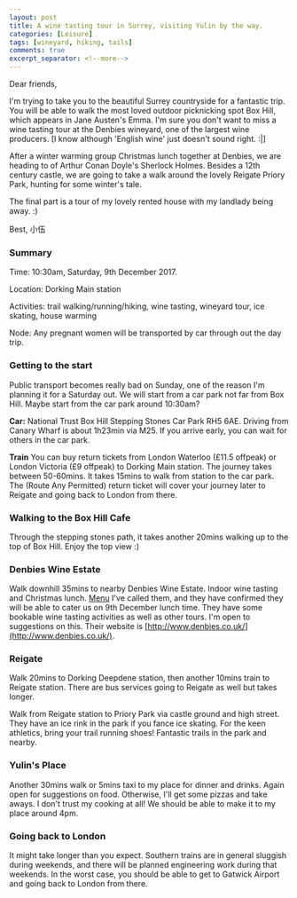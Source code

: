 ```yaml
---
layout: post
title: A wine tasting tour in Surrey, visiting Yulin by the way.
categories: [Leisure]
tags: [wineyard, hiking, tails]
comments: true
excerpt_separator: <!--more-->
---
```


Dear friends, 

I'm trying to take you to the beautiful Surrey countryside for a fantastic trip. You will be able to walk the most loved outdoor picknicking spot Box Hill, which appears in Jane Austen's Emma. I'm sure you don't want to miss a wine tasting tour at the Denbies wineyard, one of the largest wine producers. [I know although 'English wine' just doesn't sound right. :|] 

After a winter warming group Christmas lunch together at Denbies, we are heading to <The Adventure of the Reigate Squire> of Arthur Conan Doyle's Sherlock Holmes. Besides a 12th century castle, we are going to take a walk around the lovely Reigate Priory Park, hunting for some winter's tale.

The final part is a tour of my lovely rented house with my landlady being away. :)

Best,
小伍

<!--more-->

### Summary

Time: 10:30am, Saturday, 9th December 2017.

Location: Dorking Main station

Activities: trail walking/running/hiking, wine tasting, wineyard tour, ice skating, house warming

Node: Any pregnant women will be transported by car through out the day trip. 

### Getting to the start

Public transport becomes really bad on Sunday, one of the reason I'm planning it for a Saturday out. We will start from a car park not far from Box Hill. Maybe start from the car park around 10:30am? 

**Car:** National Trust Box Hill Stepping Stones Car Park RH5 6AE. Driving from Canary Wharf is about 1h23min via M25. If you arrive early, you can wait for others in the car park.

**Train** You can buy return tickets from London Waterloo (£11.5 offpeak) or London Victoria (£9 offpeak) to Dorking Main station. The journey takes between 50-60mins. It takes 15mins to walk from station to the car park. The (Route Any Permitted) return ticket will cover your journey later to Reigate and going back to London from there.

### Walking to the Box Hill Cafe

Through the stepping stones path, it takes another 20mins walking up to the top of Box Hill. Enjoy the top view :)

### Denbies Wine Estate

Walk downhill 35mins to nearby Denbies Wine Estate. Indoor wine tasting and Christmas lunch.
[Menu](http://4619sf29oljs20t4g13svvgz.wpengine.netdna-cdn.com/wp-content/uploads/2014/03/December-A-la-Carte-Menu-2017.pdf)
I've called them, and they have confirmed they will be able to cater us on 9th December lunch time. They have some bookable wine tasting activities as well as other tours. I'm open to suggestions on this. Their website is [http://www.denbies.co.uk/](http://www.denbies.co.uk/).

### Reigate

Walk 20mins to Dorking Deepdene station, then another 10mins train to Reigate station. There are bus services going to Reigate as well but takes longer. 

Walk from Reigate station to Priory Park via castle ground and high street. They have an ice rink in the park if you fance ice skating. For the keen athletics, bring your trail running shoes! Fantastic trails in the park and nearby.

### Yulin's Place

Another 30mins walk or 5mins taxi to my place for dinner and drinks. Again open for suggestions on food. Otherwise, I'll get some pizzas and take aways. I don't trust my cooking at all! We should be able to make it to my place around 4pm. 

### Going back to London

It might take longer than you expect. Southern trains are in general sluggish during weekends, and there will be planned engineering work during that weekends. In the worst case, you should be able to get to Gatwick Airport and going back to London from there.
